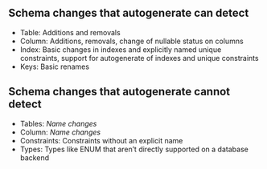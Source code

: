 Schema changes that autogenerate can detect
-
- Table: Additions and removals
- Column: Additions, removals, change of nullable status on columns 
- Index: Basic changes in indexes and explicitly named unique constraints, support for autogenerate of indexes and unique constraints
- Keys: Basic renames

Schema changes that autogenerate cannot detect
-
- Tables: *Name changes*
- Column: *Name changes*
- Constraints: Constraints without an explicit name 
- Types: Types like ENUM that aren’t directly supported on a database backend
